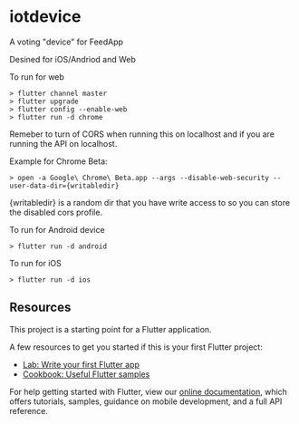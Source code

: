 # iotdevice

A voting "device" for FeedApp

Desined for iOS/Andriod and Web

To run for web
```
> flutter channel master
> flutter upgrade
> flutter config --enable-web
> flutter run -d chrome
```

Remeber to turn of CORS when running this on localhost and if you are running the API on localhost.

Example for Chrome Beta:
```
> open -a Google\ Chrome\ Beta.app --args --disable-web-security --user-data-dir={writabledir}
```
{writabledir} is a random dir that you have write access to so you can store the disabled cors profile.


To run for Android device
```
> flutter run -d android 
```

To run for iOS
```
> flutter run -d ios
```



## Resources

This project is a starting point for a Flutter application.

A few resources to get you started if this is your first Flutter project:

- [Lab: Write your first Flutter app](https://flutter.dev/docs/get-started/codelab)
- [Cookbook: Useful Flutter samples](https://flutter.dev/docs/cookbook)

For help getting started with Flutter, view our
[online documentation](https://flutter.dev/docs), which offers tutorials,
samples, guidance on mobile development, and a full API reference.
